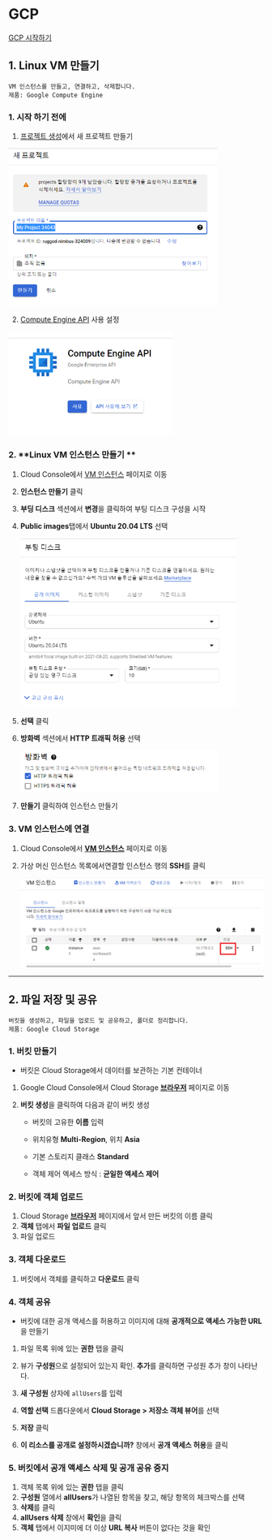 # GCP

[GCP 시작하기](https://cloud.google.com/gcp/getting-started?authuser=2)

## 1. Linux VM 만들기

```
VM 인스턴스를 만들고, 연결하고, 삭제합니다.
제품: Google Compute Engine
```



### 1. **시작 하기 전에**

1) [프로젝트 생성](https://console.cloud.google.com/projectselector2/home/dashboard?authuser=2&_ga=2.24592441.2064428097.1630058388-307852693.1629880764&_gac=1.150603204.1629884416.CjwKCAjw1JeJBhB9EiwAV612y31Ubb2W14YX8c9eQNH80kOlKwjhPBNI_QtVpBe3jRqqxYuNBCSoERoCEy0QAvD_BwE)에서 새 프로젝트 만들기

<img src="pic/make_new_pj.png" style="zoom:60%;" />

2. [Compute Engine API](https://console.cloud.google.com/apis/api/compute.googleapis.com/overview?authuser=2&_ga=2.201845778.2064428097.1630058388-307852693.1629880764&_gac=1.86566250.1629884416.CjwKCAjw1JeJBhB9EiwAV612y31Ubb2W14YX8c9eQNH80kOlKwjhPBNI_QtVpBe3jRqqxYuNBCSoERoCEy0QAvD_BwE) 사용 설정

<img src="pic/engine_API.png" style="zoom:60%;" />



### 2. **Linux VM 인스턴스 만들기 **

1. Cloud Console에서 [VM 인스턴스](https://console.cloud.google.com/compute/instances?authuser=2&_ga=2.128976655.2064428097.1630058388-307852693.1629880764&_gac=1.57426520.1629884416.CjwKCAjw1JeJBhB9EiwAV612y31Ubb2W14YX8c9eQNH80kOlKwjhPBNI_QtVpBe3jRqqxYuNBCSoERoCEy0QAvD_BwE&project=my-first-vm-324009&folder=&organizationId=) 페이지로 이동

2. **인스턴스 만들기** 클릭

3. **부딩 디스크** 섹션에서 **변경**을 클릭하여 부팅 디스크 구성을 시작

4. **Public images**탭에서 **Ubuntu 20.04 LTS** 선택

   <img src="pic/booting_disk.PNG" style="zoom:60%;" />

5. **선택** 클릭

6. **방화벽** 섹션에서 **HTTP 트래픽 허용** 선택

   <img src="pic/http_traffic.png" style="zoom:60%;" />

7. **만들기** 클릭하여 인스턴스 만들기





### 3. VM 인스턴스에 연결



1. Cloud Console에서 **[VM 인스턴스](https://console.cloud.google.com/compute/instances?authuser=2&_ga=2.256190216.2064428097.1630058388-307852693.1629880764&_gac=1.57732824.1629884416.CjwKCAjw1JeJBhB9EiwAV612y31Ubb2W14YX8c9eQNH80kOlKwjhPBNI_QtVpBe3jRqqxYuNBCSoERoCEy0QAvD_BwE&project=my-first-vm-324009&folder=&organizationId=)** 페이지로 이동

2. 가상 머신 인스턴스 목록에서연결할 인스턴스 행의 **SSH**를 클릭

   <img src="pic/start_VM.png" style="zoom:60%;" />





---

## 2. 파일 저장 및 공유

```
버킷을 생성하고, 파일을 업로드 및 공유하고, 폴더로 정리합니다.
제품: Google Cloud Storage
```



### 1. 버킷 만들기

- 버킷은 Cloud Storage에서 데이터를 보관하는 기본 컨테이너

1. Google Cloud Console에서 Cloud Storage **[브라우저](https://console.cloud.google.com/storage/browser?authuser=2&_ga=2.28648255.2064428097.1630058388-307852693.1629880764&_gac=1.151078603.1629884416.CjwKCAjw1JeJBhB9EiwAV612y31Ubb2W14YX8c9eQNH80kOlKwjhPBNI_QtVpBe3jRqqxYuNBCSoERoCEy0QAvD_BwE)** 페이지로 이동

2. **버킷 생성**을 클릭하여 다음과 같이 버킷 생성 

   - 버킷의 고유한 **이름** 입력
   - 위치유형 **Multi-Region**, 위치 **Asia**

   - 기본 스토리지 클래스 **Standard** 
   - 객체 제어 엑세스 방식 : **균일한 엑세스 제어**



### 2. 버킷에 객체 업로드

1.  Cloud Storage **[브라우저](https://console.cloud.google.com/storage/browser?authuser=2&_ga=2.28648255.2064428097.1630058388-307852693.1629880764&_gac=1.151078603.1629884416.CjwKCAjw1JeJBhB9EiwAV612y31Ubb2W14YX8c9eQNH80kOlKwjhPBNI_QtVpBe3jRqqxYuNBCSoERoCEy0QAvD_BwE)** 페이지에서 앞서 만든 버킷의 이름 클릭
2. **객체** 탭에서 **파일 업로드** 클릭
3. 파일 업로드



### 3. 객체 다운로드

1. 버킷에서 객체를 클릭하고 **다운로드** 클릭



### 4. 객체 공유

- 버킷에 대한 공개 액세스를 허용하고 이미지에 대해 **공개적으로 액세스 가능한 URL**을 만들기

1. 파일 목록 위에 있는 **권한** 탭을 클릭
2. 뷰가 **구성원**으로 설정되어 있는지 확인. **추가**를 클릭하면 구성원 추가 창이 나타난다.
3. **새 구성원** 상자에 ``allUsers``를 입력
4. **역할 선택** 드롭다운에서 **Cloud Storage > 저장소 객체 뷰어**를 선택

5. **저장** 클릭
6. **이 리소스를 공개로 설정하시겠습니까?** 창에서 **공개 액세스 허용**을 클릭



### 5. 버킷에서 공개 액세스 삭제 및 공개 공유 중지

1. 객체 목록 위에 있는 **권한** 탭을 클릭
2. **구성원** 열에서 **allUsers**가 나열된 항목을 찾고, 해당 항목의 체크박스를 선택
3. **삭제**를 클릭
4. **allUsers 삭제** 창에서 **확인**을 클릭
5. **객체** 탭에서 이지미에 더 이상 **URL 복사** 버튼이 없다는 것을 확인
